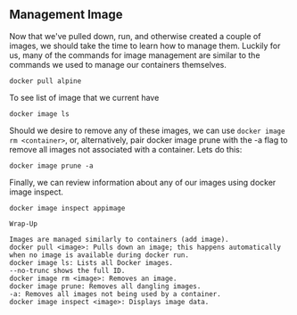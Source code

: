 ## Management Image

Now that we've pulled down, run, and otherwise created a couple of images, we should take the time to learn how to manage them. Luckily for us, many of the commands for image management are similar to the commands we used to manage our containers themselves.

```
docker pull alpine
```

To see list of image that we current have
```
docker image ls
```
Should we desire to remove any of these images, we can use `docker image rm <container>`, or, alternatively, pair docker image prune with the -a flag to remove all images not associated with a container. Lets do this:

```
docker image prune -a
```

Finally, we can review information about any of our images using docker image inspect.

```
docker image inspect appimage
```

`Wrap-Up`
```
Images are managed similarly to containers (add image).
docker pull <image>: Pulls down an image; this happens automatically when no image is available during docker run.
docker image ls: Lists all Docker images.
--no-trunc shows the full ID.
docker image rm <image>: Removes an image.
docker image prune: Removes all dangling images.
-a: Removes all images not being used by a container.
docker image inspect <image>: Displays image data.
```
